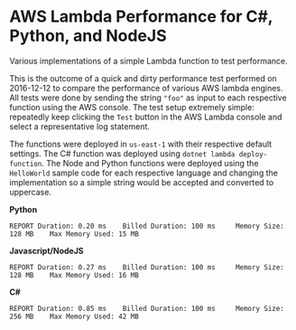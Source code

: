 # AWS Lambda Performance for C#, Python, and NodeJS

Various implementations of a simple Lambda function to test performance.

This is the outcome of a quick and dirty performance test performed on 2016-12-12 to compare the performance 
of various AWS lambda engines.
All tests were done by sending the string `"foo"` as input to each respective function using the AWS console. 
The test setup extremely simple: repeatedly keep clicking the `Test` button in the AWS Lambda console and select 
a representative log statement.

The functions were deployed in `us-east-1` with their respective default settings. 
The C# function was deployed using `dotnet lambda deploy-function`. 
The Node and Python functions were deployed using the `HelloWorld` sample code for each respective language and 
changing the implementation so a simple string would be accepted and converted to uppercase.

**Python**
```
REPORT Duration: 0.20 ms    Billed Duration: 100 ms     Memory Size: 128 MB    Max Memory Used: 15 MB
```

**Javascript/NodeJS**
```
REPORT Duration: 0.27 ms    Billed Duration: 100 ms     Memory Size: 128 MB    Max Memory Used: 16 MB
```

**C#**
```
REPORT Duration: 0.85 ms    Billed Duration: 100 ms     Memory Size: 256 MB    Max Memory Used: 42 MB
```
